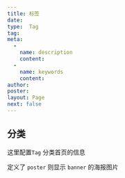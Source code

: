 ```yaml
---
title: 标签
date: 
type:  Tag
tag:
meta:
  -
    name: description
    content: 
  -
    name: keywords
    content: 
author: 
poster:
layout: Page
next: false
---
```


## 分类

这里配置`Tag` 分类首页的信息

定义了 `poster` 则显示 `banner` 的海报图片